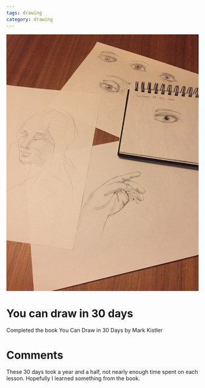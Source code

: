 ```yaml
---
tags: drawing
category: drawing
---
```


![drawings](/assets/2023-02-14/drawings.jpg)

# You can draw in 30 days

Completed the book You Can Draw in 30 Days by Mark Kistler

# Comments

These 30 days took a year and a half, not nearly enough time spent on each lesson. Hopefully I learned something from the book.
